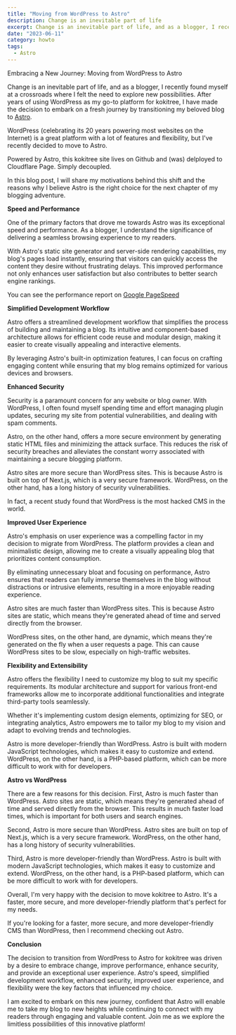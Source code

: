```yaml
---
title: "Moving from WordPress to Astro"
description: Change is an inevitable part of life
excerpt: Change is an inevitable part of life, and as a blogger, I recently
date: "2023-06-11"
category: howto
tags:
  - Astro
---
```


Embracing a New Journey: Moving from WordPress to Astro

Change is an inevitable part of life, and as a blogger, I recently found myself at a crossroads where I felt the need to explore new possibilities. After years of using WordPress as my go-to platform for kokitree, I have made the decision to embark on a fresh journey by transitioning my beloved blog to [Astro](https://kokitree.com/posts/astro-review/). 

WordPress (celebrating its 20 years powering most websites on the Internet) is a great platform with a lot of features and flexibility, but I've recently decided to move to Astro.

Powered by Astro, this kokitree site lives on Github and (was) delployed to Cloudflare Page. Simply decoupled.

In this blog post, I will share my motivations behind this shift and the reasons why I believe Astro is the right choice for the next chapter of my blogging adventure.

**Speed and Performance**

One of the primary factors that drove me towards Astro was its exceptional speed and performance. As a blogger, I understand the significance of delivering a seamless browsing experience to my readers. 

With Astro's static site generator and server-side rendering capabilities, my blog's pages load instantly, ensuring that visitors can quickly access the content they desire without frustrating delays. This improved performance not only enhances user satisfaction but also contributes to better search engine rankings.

You can see the performance report on [Google PageSpeed](https://pagespeed.web.dev/analysis/https-kokitree-com/3hdt8gsneq?form_factor=desktop)

**Simplified Development Workflow**

Astro offers a streamlined development workflow that simplifies the process of building and maintaining a blog. Its intuitive and component-based architecture allows for efficient code reuse and modular design, making it easier to create visually appealing and interactive elements. 

By leveraging Astro's built-in optimization features, I can focus on crafting engaging content while ensuring that my blog remains optimized for various devices and browsers.

**Enhanced Security**

Security is a paramount concern for any website or blog owner. With WordPress, I often found myself spending time and effort managing plugin updates, securing my site from potential vulnerabilities, and dealing with spam comments. 

Astro, on the other hand, offers a more secure environment by generating static HTML files and minimizing the attack surface. This reduces the risk of security breaches and alleviates the constant worry associated with maintaining a secure blogging platform.

Astro sites are more secure than WordPress sites. This is because Astro is built on top of Next.js, which is a very secure framework. WordPress, on the other hand, has a long history of security vulnerabilities. 

In fact, a recent study found that WordPress is the most hacked CMS in the world.

**Improved User Experience**

Astro's emphasis on user experience was a compelling factor in my decision to migrate from WordPress. The platform provides a clean and minimalistic design, allowing me to create a visually appealing blog that prioritizes content consumption. 

By eliminating unnecessary bloat and focusing on performance, Astro ensures that readers can fully immerse themselves in the blog without distractions or intrusive elements, resulting in a more enjoyable reading experience.

Astro sites are much faster than WordPress sites. This is because Astro sites are static, which means they're generated ahead of time and served directly from the browser. 

WordPress sites, on the other hand, are dynamic, which means they're generated on the fly when a user requests a page. This can cause WordPress sites to be slow, especially on high-traffic websites.

**Flexibility and Extensibility**

Astro offers the flexibility I need to customize my blog to suit my specific requirements. Its modular architecture and support for various front-end frameworks allow me to incorporate additional functionalities and integrate third-party tools seamlessly. 

Whether it's implementing custom design elements, optimizing for SEO, or integrating analytics, Astro empowers me to tailor my blog to my vision and adapt to evolving trends and technologies.

Astro is more developer-friendly than WordPress. Astro is built with modern JavaScript technologies, which makes it easy to customize and extend. WordPress, on the other hand, is a PHP-based platform, which can be more difficult to work with for developers.

**Astro vs WordPress**

There are a few reasons for this decision. First, Astro is much faster than WordPress. Astro sites are static, which means they're generated ahead of time and served directly from the browser. This results in much faster load times, which is important for both users and search engines.

Second, Astro is more secure than WordPress. Astro sites are built on top of Next.js, which is a very secure framework. WordPress, on the other hand, has a long history of security vulnerabilities.

Third, Astro is more developer-friendly than WordPress. Astro is built with modern JavaScript technologies, which makes it easy to customize and extend. WordPress, on the other hand, is a PHP-based platform, which can be more difficult to work with for developers.

Overall, I'm very happy with the decision to move kokitree to Astro. It's a faster, more secure, and more developer-friendly platform that's perfect for my needs.

If you're looking for a faster, more secure, and more developer-friendly CMS than WordPress, then I recommend checking out Astro.

**Conclusion**

The decision to transition from WordPress to Astro for kokitree was driven by a desire to embrace change, improve performance, enhance security, and provide an exceptional user experience. Astro's speed, simplified development workflow, enhanced security, improved user experience, and flexibility were the key factors that influenced my choice. 

I am excited to embark on this new journey, confident that Astro will enable me to take my blog to new heights while continuing to connect with my readers through engaging and valuable content. Join me as we explore the limitless possibilities of this innovative platform!
